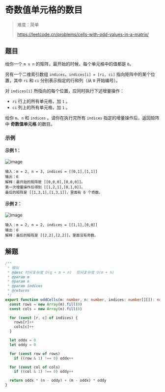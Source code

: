 # 奇数值单元格的数目

> 难度：简单
>
> https://leetcode.cn/problems/cells-with-odd-values-in-a-matrix/

## 题目

给你一个 `m x n` 的矩阵，最开始的时候，每个单元格中的值都是 `0`。

另有一个二维索引数组 `indices`，`indices[i] = [ri, ci]` 指向矩阵中的某个位置，其中 `ri` 和 `ci` 分别表示指定的行和列（从 `0` 开始编号）。

对 `indices[i]` 所指向的每个位置，应同时执行下述增量操作：

- `ri` 行上的所有单元格，加 `1` 。
- `ci` 列上的所有单元格，加 `1` 。

给你 `m`、`n` 和 `indices` 。请你在执行完所有 `indices` 指定的增量操作后，返回矩阵中 **奇数值单元格** 的数目。

### 示例

#### 示例 1：

![image](https://user-images.githubusercontent.com/54696834/178393373-68b458b2-f46a-4208-bc52-b96555eadb98.png)

```
输入：m = 2, n = 3, indices = [[0,1],[1,1]]
输出：6
解释：最开始的矩阵是 [[0,0,0],[0,0,0]]。
第一次增量操作后得到 [[1,2,1],[0,1,0]]。
最后的矩阵是 [[1,3,1],[1,3,1]]，里面有 6 个奇数。
```

#### 示例 2：

![image](https://user-images.githubusercontent.com/54696834/178393381-68c8d779-68cf-4164-a043-bcd858a6bcba.png)

```
输入：m = 2, n = 2, indices = [[1,1],[0,0]]
输出：0
解释：最后的矩阵是 [[2,2],[2,2]]，里面没有奇数。
```

## 解题

```ts 
/**
 * 模拟
 * @desc 时间复杂度 O(q + m + n)  空间复杂度 O(m + n)
 * @param m
 * @param n
 * @param indices
 * @returns
 */
export function oddCells(m: number, n: number, indices: number[][]): number {
  const rows = new Array(m).fill(0)
  const cols = new Array(n).fill(0)

  for (const [r, c] of indices) {
    rows[r]++
    cols[c]++
  }

  let oddx = 0
  let oddy = 0

  for (const row of rows)
    if ((row & 1) !== 0) oddx++

  for (const col of cols)
    if ((col & 1) !== 0) oddy++

  return oddx * (n - oddy) + (m - oddx) * oddy
}
```